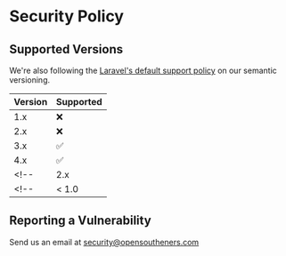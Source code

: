 # Security Policy

## Supported Versions

We're also following the [Laravel's default support policy](https://laravel.com/docs/master/releases#support-policy) on our semantic versioning.

| Version | Supported          |
| ------- | ------------------ |
| 1.x     | :x:                |
| 2.x     | :x:                |
| 3.x     | :white_check_mark: |
| 4.x     | :white_check_mark: |
<!-- | 2.x     | :white_check_mark: | -->
<!-- | < 1.0   | :x:                | -->

## Reporting a Vulnerability

Send us an email at security@opensoutheners.com

